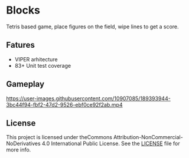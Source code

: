 # Blocks

Tetris based game, place figures on the field, wipe lines to get a score.

## Fatures
- VIPER arhitecture
- 83+ Unit test coverage

## Gameplay

https://user-images.githubusercontent.com/10907085/189393944-3bc44f94-fbf2-47d2-9526-ebf0ce92f2ab.mp4


## License

This project is licensed under theCommons Attribution-NonCommercial-NoDerivatives 4.0 International Public License. See the [LICENSE](https://github.com/Mc231/Blocks/blob/master/LICENSE.md) file for more info.
